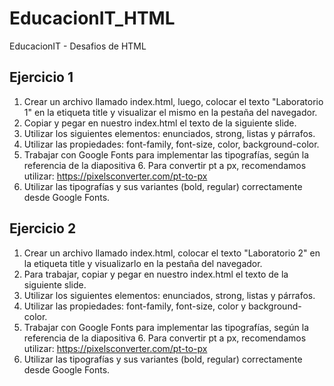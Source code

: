 # EducacionIT_HTML
EducacionIT - Desafios de HTML

## Ejercicio 1
1. Crear un archivo llamado index.html, luego, colocar el texto "Laboratorio 1" en la etiqueta title y visualizar el mismo en la pestaña del navegador.
2. Copiar y pegar en nuestro index.html el texto de la siguiente slide.
3. Utilizar los siguientes elementos: enunciados, strong, listas y párrafos.
4. Utilizar las propiedades: font-family, font-size, color, background-color.
5. Trabajar con Google Fonts para implementar las tipografías, según la referencia de la diapositiva 6. Para convertir pt a px, recomendamos utilizar:
https://pixelsconverter.com/pt-to-px
6. Utilizar las tipografías y sus variantes (bold, regular) correctamente desde Google Fonts.

## Ejercicio 2
1. Crear un archivo llamado index.html, colocar el texto "Laboratorio 2" en la etiqueta title y visualizarlo en la pestaña del navegador.
2. Para trabajar, copiar y pegar en nuestro index.html el texto de la siguiente slide.
3. Utilizar los siguientes elementos: enunciados, strong, listas y párrafos.
4. Utilizar las propiedades: font-family, font-size, color y background-color.
5. Trabajar con Google Fonts para implementar las tipografías, según la referencia de la diapositiva 6. Para convertir pt a px, recomendamos utilizar: https://pixelsconverter.com/pt-to-px
6. Utilizar las tipografías y sus variantes (bold, regular) correctamente desde Google Fonts.
